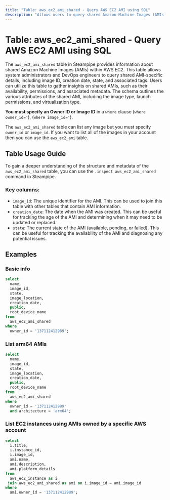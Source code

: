 ```yaml
---
title: "Table: aws_ec2_ami_shared - Query AWS EC2 AMI using SQL"
description: "Allows users to query shared Amazon Machine Images (AMIs) in AWS EC2"
---
```


# Table: aws_ec2_ami_shared - Query AWS EC2 AMI using SQL

The `aws_ec2_ami_shared` table in Steampipe provides information about shared Amazon Machine Images (AMIs) within AWS EC2. This table allows system administrators and DevOps engineers to query shared AMI-specific details, including image ID, creation date, state, and associated tags. Users can utilize this table to gather insights on shared AMIs, such as their availability, permissions, and associated metadata. The schema outlines the various attributes of the shared AMI, including the image type, launch permissions, and virtualization type.

**You must specify an Owner ID or Image ID** in a `where` clause (`where owner_id='`), (`where image_id='`).

The `aws_ec2_ami_shared` table can list any image but you must specify `owner_id` or `image_id`.
If you want to list all of the images in your account then you can use the `aws_ec2_ami` table.

## Table Usage Guide

To gain a deeper understanding of the structure and metadata of the `aws_ec2_ami_shared` table, you can use the `.inspect aws_ec2_ami_shared` command in Steampipe.

### Key columns:

- `image_id`: The unique identifier for the AMI. This can be used to join this table with other tables that contain AMI information.
- `creation_date`: The date when the AMI was created. This can be useful for tracking the age of the AMI and determining when it may need to be updated or replaced.
- `state`: The current state of the AMI (available, pending, or failed). This can be useful for tracking the availability of the AMI and diagnosing any potential issues.

## Examples

### Basic info

```sql
select
  name,
  image_id,
  state,
  image_location,
  creation_date,
  public,
  root_device_name
from
  aws_ec2_ami_shared
where
  owner_id = '137112412989';
```

### List arm64 AMIs

```sql
select
  name,
  image_id,
  state,
  image_location,
  creation_date,
  public,
  root_device_name
from
  aws_ec2_ami_shared
where
  owner_id = '137112412989'
  and architecture = 'arm64';
```

### List EC2 instances using AMIs owned by a specific AWS account

```sql
select
  i.title,
  i.instance_id,
  i.image_id,
  ami.name,
  ami.description,
  ami.platform_details
from
  aws_ec2_instance as i
 join aws_ec2_ami_shared as ami on i.image_id = ami.image_id
where
  ami.owner_id = '137112412989';
```
